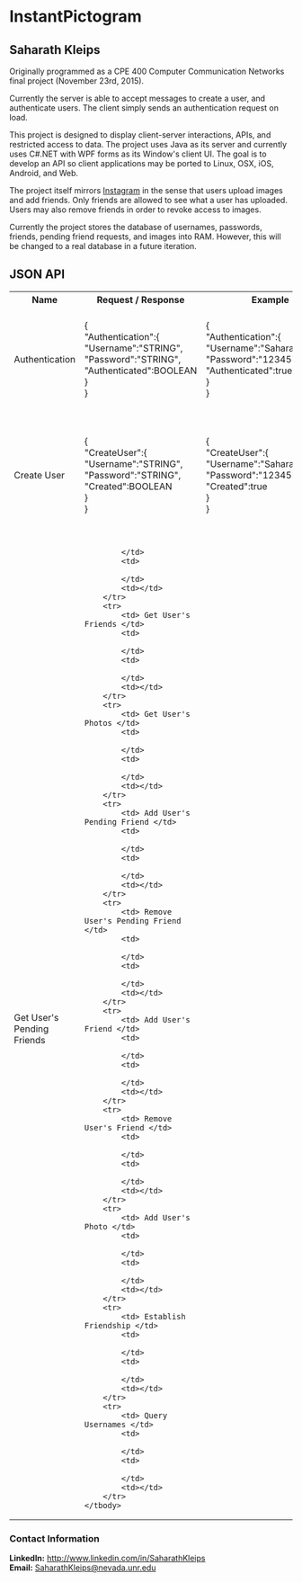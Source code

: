 # InstantPictogram
## Saharath Kleips
Originally programmed as a CPE 400 Computer Communication Networks final project (November 23rd, 2015).

Currently the server is able to accept messages to create a user, and authenticate users. The client simply sends an authentication request on load.

This project is designed to display client-server interactions, APIs, and restricted access to data. The project uses Java as its server and currently uses C#.NET with WPF forms as its Window's client UI. The goal is to develop an API so client applications may be ported to Linux, OSX, iOS, Android, and Web.

The project itself mirrors [Instagram](https://instagram.com/) in the sense that users upload images and add friends. Only friends are allowed to see what a user has uploaded. Users may also remove friends in order to revoke access to images.

Currently the project stores the database of usernames, passwords, friends, pending friend requests, and images into RAM. However, this will be changed to a real database in a future iteration.

## JSON API
<table>
    <tbody>
        <tr>
            <th> Name </th>
            <th> Request / Response </th>
            <th> Example </th>
            <th> Description </th>
        </tr>
        <tr>
            <td> Authentication </td>
            <td> 
                {<br>
                "Authentication":{<br>
                "Username":"STRING",<br>
                "Password":"STRING",<br>
                "Authenticated":BOOLEAN<br>
                }<br>
                } 
            </td>
            <td> 
                {<br>
                "Authentication":{<br>
                "Username":"SaharathKleips",<br>
                "Password":"12345",<br>
                "Authenticated":true<br>
                }<br>
                } 
            </td>
            <td> Checks if the username and password combination is valid. "Authenticated" will be true if valid, false if otherwise. </td>
        </tr>
        <tr>
            <td> Create User </td>
            <td> 
                {<br>
                "CreateUser":{<br>
                "Username":"STRING",<br>
                "Password":"STRING",<br>
                "Created":BOOLEAN<br>
                }<br>
                } 
            </td>
            <td> 
                {<br>
                "CreateUser":{<br>
                "Username":"SaharathKleips",<br>
                "Password":"12345",<br>
                "Created":true<br>
                }<br>
                } 
            </td>
            <td> Attempts to create a user with the requested username / password. "Created" will be true if the user has been created, false otherwise.</td>
        </tr>
        <tr>
            <td> Get User's Pending Friends </td>
            <td> 
                
            </td>
            <td> 
                
            </td>
            <td></td>
        </tr>
        <tr>
            <td> Get User's Friends </td>
            <td> 
                
            </td>
            <td> 
                
            </td>
            <td></td>
        </tr>
        <tr>
            <td> Get User's Photos </td>
            <td> 
                
            </td>
            <td> 
                
            </td>
            <td></td>
        </tr>
        <tr>
            <td> Add User's Pending Friend </td>
            <td> 
                
            </td>
            <td> 
                
            </td>
            <td></td>
        </tr>
        <tr>
            <td> Remove User's Pending Friend </td>
            <td> 
                
            </td>
            <td> 
                
            </td>
            <td></td>
        </tr>
        <tr>
            <td> Add User's Friend </td>
            <td> 
                
            </td>
            <td> 
                
            </td>
            <td></td>
        </tr>
        <tr>
            <td> Remove User's Friend </td>
            <td> 
                
            </td>
            <td> 
                
            </td>
            <td></td>
        </tr>
        <tr>
            <td> Add User's Photo </td>
            <td> 
                
            </td>
            <td> 
                
            </td>
            <td></td>
        </tr>
        <tr>
            <td> Establish Friendship </td>
            <td> 
                
            </td>
            <td> 
                
            </td>
            <td></td>
        </tr>
        <tr>
            <td> Query Usernames </td>
            <td> 
                
            </td>
            <td> 
                
            </td>
            <td></td>
        </tr>
    </tbody>
</table>

### Contact Information
**LinkedIn:** http://www.linkedin.com/in/SaharathKleips  
**Email:** SaharathKleips@nevada.unr.edu